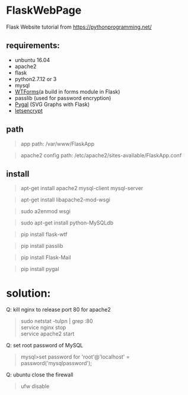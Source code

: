 # FlaskWebPage
Flask Website tutorial from https://pythonprogramming.net/

## requirements:
* unbuntu 16.04    
* apache2
* flask
* python2.7.12 or 3
* mysql 
* [WTForms](https://flask-wtf.readthedocs.io/en/stable/)(a build in forms module in Flask)
* passlib (used for password encryption)
* [Pygal](http://www.pygal.org/en/stable/) (SVG Graphs with Flask)
* [letsencrypt](https://letsencrypt.org/) 

## path
> app path: /var/www/FlaskApp    

> apache2 config path: /etc/apache2/sites-available/FlaskApp.conf

## install
> apt-get install apache2 mysql-client mysql-server  

> apt-get install libapache2-mod-wsgi    

> sudo a2enmod wsgi    

> sudo apt-get install python-MySQLdb    

> pip install flask-wtf    

> pip install passlib    

> pip install Flask-Mail    

> pip install pygal

# solution:
Q: kill nginx to release port 80 for apache2
> sudo netstat -tulpn | grep :80    
> service nginx stop    
> service apache2 start

Q: set root password of MySQL
> mysql>set password for 'root'@'localhost' = password('mysqlpassword');

Q: ubuntu close the firewall
> ufw disable



